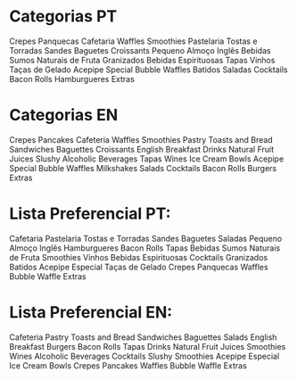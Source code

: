 # Categorias PT

Crepes
Panquecas
Cafetaria
Waffles
Smoothies
Pastelaria
Tostas e Torradas
Sandes
Baguetes
Croissants
Pequeno Almoço Inglês
Bebidas
Sumos Naturais de Fruta
Granizados
Bebidas Espirituosas
Tapas
Vinhos
Taças de Gelado
Acepipe Special
Bubble Waffles
Batidos
Saladas
Cocktails
Bacon Rolls
Hamburgueres
Extras

# Categorias EN

Crepes
Pancakes
Cafeteria
Waffles
Smoothies
Pastry
Toasts and Bread
Sandwiches
Baguettes
Croissants
English Breakfast
Drinks
Natural Fruit Juices
Slushy
Alcoholic Beverages
Tapas
Wines
Ice Cream Bowls
Acepipe Special
Bubble Waffles
Milkshakes
Salads
Cocktails
Bacon Rolls
Burgers
Extras

# Lista Preferencial PT:

Cafetaria
Pastelaria
Tostas e Torradas
Sandes
Baguetes
Saladas
Pequeno Almoço Inglês
Hamburgueres
Bacon Rolls
Tapas
Bebidas
Sumos Naturais de Fruta
Smoothies
Vinhos
Bebidas Espirituosas
Cocktails
Granizados
Batidos
Acepipe Especial
Taças de Gelado
Crepes
Panquecas
Waffles
Bubble Waffle
Extras

# Lista Preferencial EN:

Cafeteria
Pastry
Toasts and Bread
Sandwiches
Baguettes
Salads
English Breakfast
Burgers
Bacon Rolls
Tapas
Drinks
Natural Fruit Juices
Smoothies
Wines
Alcoholic Beverages
Cocktails
Slushy
Smoothies
Acepipe Especial
Ice Cream Bowls
Crepes
Pancakes
Waffles
Bubble Waffle
Extras
